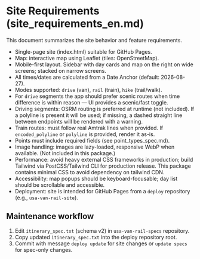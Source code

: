 # Site Requirements (site_requirements_en.md)

This document summarizes the site behavior and feature requirements.

- Single-page site (index.html) suitable for GitHub Pages.
- Map: interactive map using Leaflet (tiles: OpenStreetMap).
- Mobile-first layout. Sidebar with day cards and map on the right on wide screens; stacked on narrow screens.
- All times/dates are calculated from a Date Anchor (default: 2026-08-27).
- Modes supported: `drive` (van), `rail` (train), `hike` (trail/walk).
- For `drive` segments the app should prefer scenic routes when time difference is within reason — UI provides a scenic/fast toggle.
- Driving segments: OSRM routing is preferred at runtime (not included). If a polyline is present it will be used; if missing, a dashed straight line between endpoints will be rendered with a warning.
- Train routes: must follow real Amtrak lines when provided. If `encoded_polyline` or `polyline` is provided, render it as-is.
- Points must include required fields (see point_types_spec.md).
- Image handling: images are lazy-loaded, responsive WebP when available. (Not included in this package.)
- Performance: avoid heavy external CSS frameworks in production; build Tailwind via PostCSS/Tailwind CLI for production release. This package contains minimal CSS to avoid dependency on tailwind CDN.
- Accessibility: map popups should be keyboard-focusable; day list should be scrollable and accessible.
- Deployment: site is intended for GitHub Pages from a `deploy` repository (e.g., `usa-van-rail-site`).

## Maintenance workflow
1. Edit `itinerary_spec.txt` (schema v2) in `usa-van-rail-specs` repository.
2. Copy updated `itinerary_spec.txt` into the deploy repository root.
3. Commit with message `deploy update` for site changes or `update specs` for spec-only changes.
